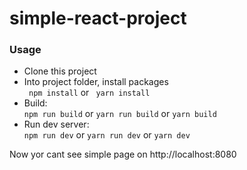 # simple-react-project
### Usage
 * Clone this project
 * Into project folder, install packages  
 ``` npm install``` 
 or 
 ``` yarn install```
 * Build:  
 ```npm run build```  or ```yarn run build``` or ```yarn build```
 * Run dev server:  
 ```npm run dev``` or ```yarn run dev``` or ```yarn dev```
 
 
Now yor cant see simple page on http://localhost:8080
